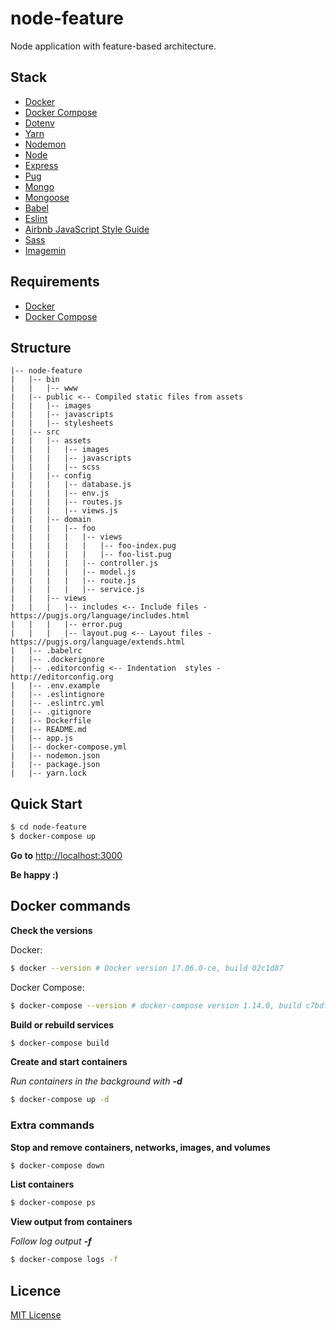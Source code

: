 # node-feature

Node application with feature-based architecture.

## Stack
* [Docker](https://www.docker.com)
* [Docker Compose](https://docs.docker.com/compose)
* [Dotenv](https://www.npmjs.com/package/dotenv)
* [Yarn](https://yarnpkg.com)
* [Nodemon](http://nodemon.io)
* [Node](https://nodejs.org)
* [Express](http://expressjs.com)
* [Pug](https://pugjs.org)
* [Mongo](https://www.mongodb.com)
* [Mongoose](http://mongoosejs.com)
* [Babel](https://babeljs.io)
* [Eslint](https://eslint.org)
* [Airbnb JavaScript Style Guide](https://github.com/airbnb/javascript)
* [Sass](http://sass-lang.com)
* [Imagemin](https://github.com/imagemin/imagemin)


## Requirements

* [Docker](https://docs.docker.com/engine/installation)
* [Docker Compose](https://docs.docker.com/compose/install)


## Structure

```
|-- node-feature
|   |-- bin
|   |   |-- www
|   |-- public <-- Compiled static files from assets
|   |   |-- images
|   |   |-- javascripts
|   |   |-- stylesheets
|   |-- src
|   |   |-- assets
|   |   |   |-- images
|   |   |   |-- javascripts
|   |   |   |-- scss
|   |   |-- config
|   |   |   |-- database.js
|   |   |   |-- env.js
|   |   |   |-- routes.js
|   |   |   |-- views.js
|   |   |-- domain
|   |   |   |-- foo
|   |   |   |   |-- views
|   |   |   |   |   |-- foo-index.pug
|   |   |   |   |   |-- foo-list.pug
|   |   |   |   |-- controller.js
|   |   |   |   |-- model.js
|   |   |   |   |-- route.js
|   |   |   |   |-- service.js
|   |   |-- views
|   |   |   |-- includes <-- Include files - https://pugjs.org/language/includes.html
|   |   |   |-- error.pug
|   |   |   |-- layout.pug <-- Layout files - https://pugjs.org/language/extends.html
|   |-- .babelrc
|   |-- .dockerignore
|   |-- .editorconfig <-- Indentation  styles - http://editorconfig.org
|   |-- .env.example
|   |-- .eslintignore
|   |-- .eslintrc.yml
|   |-- .gitignore
|   |-- Dockerfile
|   |-- README.md
|   |-- app.js
|   |-- docker-compose.yml
|   |-- nodemon.json
|   |-- package.json
|   |-- yarn.lock
```

## Quick Start

```bash
$ cd node-feature
$ docker-compose up
```

**Go to** [http://localhost:3000](http://localhost:3000)

**Be happy :)**

## Docker commands

**Check the versions**

Docker:
```bash
$ docker --version # Docker version 17.06.0-ce, build 02c1d87
```

Docker Compose:
```bash
$ docker-compose --version # docker-compose version 1.14.0, build c7bdf9e
```

**Build or rebuild services**

```bash
$ docker-compose build
```

**Create and start containers**

*Run containers in the background with **-d***

```bash
$ docker-compose up -d
```

### Extra commands

**Stop and remove containers, networks, images, and volumes**

```bash
$ docker-compose down
```

**List containers**

```bash
$ docker-compose ps
```

**View output from containers**

*Follow log output **-f***

```bash
$ docker-compose logs -f
```

## Licence
[MIT License](LICENSE)
